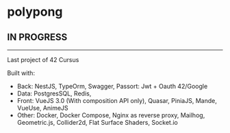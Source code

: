 # polypong

## IN PROGRESS
---

Last project of 42 Cursus

Built with:
  - Back: NestJS, TypeOrm, Swagger, Passort: Jwt + Oauth 42/Google
  - Data: PostgresSQL, Redis,
  - Front: VueJS 3.0 (With composition API only), Quasar, PiniaJS, Mande, VueUse, AnimeJS
  - Other: Docker, Docker Compose, Nginx as reverse proxy, Mailhog, Geometric.js, Collider2d, Flat Surface Shaders, Socket.io
